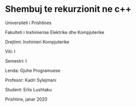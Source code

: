 # Shembuj te rekurzionit ne c++

Universiteti i Prishtines

Fakulteti i Inxhinierise Elektrike dhe Kompjuterike


Drejtimi: Inxhinieri Kompjuterike

Viti: I

Semestri: I

Lenda: Gjuhe Programuese


Profesor: Kadri Sylejmani

Student: Erlis Lushtaku


Prishtine, janar 2020
